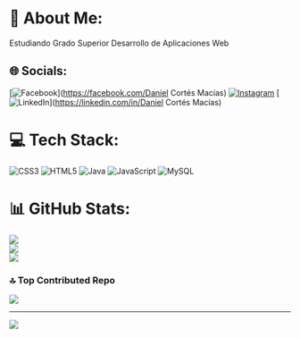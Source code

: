 # 💫 About Me:
Estudiando Grado Superior Desarrollo de Aplicaciones Web


## 🌐 Socials:
[![Facebook](https://img.shields.io/badge/Facebook-%231877F2.svg?logo=Facebook&logoColor=white)](https://facebook.com/Daniel Cortés Macías) [![Instagram](https://img.shields.io/badge/Instagram-%23E4405F.svg?logo=Instagram&logoColor=white)](https://instagram.com/dacordeveloper) [![LinkedIn](https://img.shields.io/badge/LinkedIn-%230077B5.svg?logo=linkedin&logoColor=white)](https://linkedin.com/in/Daniel Cortés Macías) 

# 💻 Tech Stack:
![CSS3](https://img.shields.io/badge/css3-%231572B6.svg?style=for-the-badge&logo=css3&logoColor=white) ![HTML5](https://img.shields.io/badge/html5-%23E34F26.svg?style=for-the-badge&logo=html5&logoColor=white) ![Java](https://img.shields.io/badge/java-%23ED8B00.svg?style=for-the-badge&logo=java&logoColor=white) ![JavaScript](https://img.shields.io/badge/javascript-%23323330.svg?style=for-the-badge&logo=javascript&logoColor=%23F7DF1E) ![MySQL](https://img.shields.io/badge/mysql-%2300f.svg?style=for-the-badge&logo=mysql&logoColor=white)
# 📊 GitHub Stats:
![](https://github-readme-stats.vercel.app/api?username=dcormac412&theme=dark&hide_border=false&include_all_commits=false&count_private=false)<br/>
![](https://github-readme-streak-stats.herokuapp.com/?user=dcormac412&theme=dark&hide_border=false)<br/>
![](https://github-readme-stats.vercel.app/api/top-langs/?username=dcormac412&theme=dark&hide_border=false&include_all_commits=false&count_private=false&layout=compact)

### 🔝 Top Contributed Repo
![](https://github-contributor-stats.vercel.app/api?username=dcormac412&limit=5&theme=dark&combine_all_yearly_contributions=true)

---
[![](https://visitcount.itsvg.in/api?id=dcormac412&icon=0&color=0)](https://visitcount.itsvg.in)

<!-- Proudly created with GPRM ( https://gprm.itsvg.in ) -->
